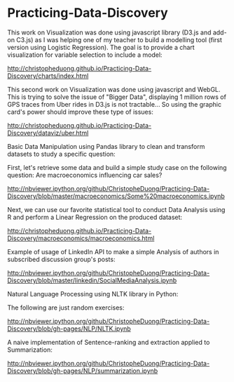 Practicing-Data-Discovery
=========================

This work on Visualization was done using javascript library (D3.js and add-on C3.js) as I was helping one of my teacher to build a modelling tool (first version using Logistic Regression). The goal is to provide a chart visualization for variable selection to include a model:

http://christopheduong.github.io/Practicing-Data-Discovery/charts/index.html

This second work on Visualization was done using javascript and WebGL. This is trying to solve the issue of "Bigger Data", displaying 1 million rows of GPS traces from Uber rides in D3.js is not tractable... So using the graphic card's power should improve these type of issues:

http://christopheduong.github.io/Practicing-Data-Discovery/dataviz/uber.html


Basic Data Manipulation using Pandas library to clean and transform datasets to study a specific question: 

First, let's retrieve some data and build a simple study case on the following question: Are macroeconomics influencing car sales?

http://nbviewer.ipython.org/github/ChristopheDuong/Practicing-Data-Discovery/blob/master/macroeconomics/Some%20macroeconomics.ipynb

Next, we can use our favorite statistical tool to conduct Data Analysis using R and perform a Linear Regression on the produced dataset:

http://christopheduong.github.io/Practicing-Data-Discovery/macroeconomics/macroeconomics.html


Example of usage of LinkedIn API to make a simple Analysis of authors in subscribed discussion group's posts:

http://nbviewer.ipython.org/github/ChristopheDuong/Practicing-Data-Discovery/blob/master/linkedin/SocialMediaAnalysis.ipynb

Natural Language Processing using NLTK library in Python:

The following are just random exercises:

http://nbviewer.ipython.org/github/ChristopheDuong/Practicing-Data-Discovery/blob/gh-pages/NLP/NLTK.ipynb

A naive implementation of Sentence-ranking and extraction applied to Summarization:

http://nbviewer.ipython.org/github/ChristopheDuong/Practicing-Data-Discovery/blob/gh-pages/NLP/summarization.ipynb
